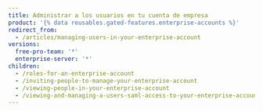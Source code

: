 ```yaml
---
title: Administrar a los usuarios en tu cuenta de empresa
product: '{% data reusables.gated-features.enterprise-accounts %}'
redirect_from:
  - /articles/managing-users-in-your-enterprise-account
versions:
  free-pro-team: '*'
  enterprise-server: '*'
children:
  - /roles-for-an-enterprise-account
  - /inviting-people-to-manage-your-enterprise-account
  - /viewing-people-in-your-enterprise-account
  - /viewing-and-managing-a-users-saml-access-to-your-enterprise-account
---
```


